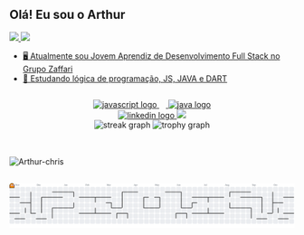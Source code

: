 ## Olá! Eu sou o Arthur



<div><a href="https://github.com/Arthur-018">
  <img height="180em" src="https://github-readme-stats.vercel.app/api?username=Arthur-018&show_icons=true&theme=shadow_red&include_all_commits=true&count_private=true"/>
  <img height="180em" src="https://github-readme-stats.vercel.app/api/top-langs/?username=Arthur-018&layout=compact&langs_count=16&theme=shadow_red"/>
</div>

- 🖥️ Atualmente sou Jovem Aprendiz de Desenvolvimento Full Stack no Grupo Zaffari  
- 💭 Estudando lógica de programação, JS, JAVA e DART

##

<div align="center">
  <img src="https://cdn.jsdelivr.net/gh/devicons/devicon/icons/javascript/javascript-original.svg" height="60" alt="javascript logo"  />
  <img width="12" />
  <img src="https://cdn.jsdelivr.net/gh/devicons/devicon/icons/java/java-original.svg" height="60" alt="java logo"  />
</div>

<div align="center">
  <a href="https://www.linkedin.com/in/andré-arthur-toledo-42a653371" target="_blank">
    <img src="https://img.shields.io/static/v1?message=LinkedIn&logo=linkedin&label=&color=0077B5&logoColor=white&labelColor=&style=for-the-badge" height="25" alt="linkedin logo"  />
    <img src="https://visitor-badge.laobi.icu/badge?page_id=Arthur-018.Arthur-018&left_color=darkblue&right_color=darkgreen&left_text=Outsiders"  />
  </a>
</div>

<div align="center">
  <img src="https://streak-stats.demolab.com?user=Arthur-018&locale=en&mode=daily&theme=shadow_red&hide_border=false&border_radius=5&order=3" height="150" alt="streak graph"  />
  <img src="https://github-profile-trophy.vercel.app?username=Arthur-018&theme=dracula&column=-1&row=1&margin-w=8&margin-h=8&no-bg=false&no-frame=false&order=4" height="150" alt="trophy graph"  />
</div>

##

<div style="display: inline_block"><br>
  <img align="center" alt="Arthur-chris" height="500" width="2500" src="https://media0.giphy.com/media/v1.Y2lkPTc5MGI3NjExeHRteXV2NW91NXFxM2M3eDJoZXdic21qbHE2c2ZzbnI1ODByaTF0dyZlcD12MV9pbnRlcm5hbF9naWZfYnlfaWQmY3Q9Zw/pOmtxQVSJxhZSQcz48/giphy.gif">
</div>

##



<picture>
  <source media="(prefers-color-scheme: dark)" srcset="https://raw.githubusercontent.com/Arthur-018/Arthur-018/output/pacman-contribution-graph-dark.svg">
  <source media="(prefers-color-scheme: light)" srcset="https://raw.githubusercontent.com/Arthur-018/Arthur-018/output/pacman-contribution-graph.svg">
  <img alt="pacman contribution graph" src="https://raw.githubusercontent.com/Arthur-018/Arthur-018/output/pacman-contribution-graph.svg">
</picture>

##



